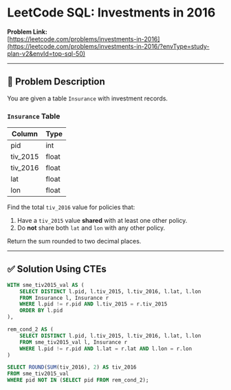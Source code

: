 # LeetCode SQL: Investments in 2016

**Problem Link:**  
[https://leetcode.com/problems/investments-in-2016](https://leetcode.com/problems/investments-in-2016/?envType=study-plan-v2&envId=top-sql-50)

---

## 🧩 Problem Description

You are given a table `Insurance` with investment records.

### `Insurance` Table  
| Column     | Type |
|------------|------|
| pid        | int  |
| tiv_2015   | float|
| tiv_2016   | float|
| lat        | float|
| lon        | float|

Find the total `tiv_2016` value for policies that:
1. Have a `tiv_2015` value **shared** with at least one other policy.
2. Do **not** share both `lat` and `lon` with any other policy.

Return the sum rounded to two decimal places.

---

## ✅ Solution Using CTEs

```sql
WITH sme_tiv2015_val AS (
    SELECT DISTINCT l.pid, l.tiv_2015, l.tiv_2016, l.lat, l.lon
    FROM Insurance l, Insurance r
    WHERE l.pid != r.pid AND l.tiv_2015 = r.tiv_2015
    ORDER BY l.pid
),

rem_cond_2 AS (
    SELECT DISTINCT l.pid, l.tiv_2015, l.tiv_2016, l.lat, l.lon
    FROM sme_tiv2015_val l, Insurance r
    WHERE l.pid != r.pid AND l.lat = r.lat AND l.lon = r.lon
)

SELECT ROUND(SUM(tiv_2016), 2) AS tiv_2016
FROM sme_tiv2015_val
WHERE pid NOT IN (SELECT pid FROM rem_cond_2);
